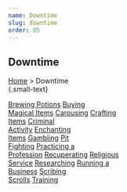 ```yaml
---
name: Downtime
slug: downtime
order: 05
---
```

## Downtime
[Home](dm-operations-center) > Downtime<br/> {.small-text}

<div id="menu-container">
    <a href="brewing-potions">Brewing Potions</a>
    <a href="buying-magical-items">Buying<br/> Magical Items</a>
    <a href="carousing">Carousing</a>
    <a href="crafting-items">Crafting<br/> Items</a>
    <a href="criminal-activity">Criminal<br/> Activity</a>
    <a href="enchanting-items">Enchanting<br/> Items</a>
    <a href="gambling">Gambling</a>
    <a href="pit-fighting">Pit<br/> Fighting</a>
    <a href="practicing-a-profession">Practicing a<br/> Profession</a>
    <a href="recuperating">Recuperating</a>
    <a href="religious-service">Religious<br/> Service</a>
    <a href="researching">Researching</a>
    <a href="running-a-business">Running a<br/> Business</a>
    <a href="scribing-scrolls">Scribing<br/> Scrolls</a>
    <a href="training">Training</a>
</div>